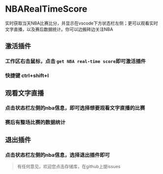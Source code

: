# NBARealTimeScore
实时获取当天NBA比赛比分，并显示在vscode下方状态栏左侧；更可以观看实时文字直播，以及赛后数据统计。你可以边搬砖边关注NBA

## 激活插件
### 工作区右击鼠标，点击 `get NBA real-time score`即可激活插件
### 快捷键 ctrl+shift+l

## 观看文字直播
### 点击状态栏左侧的nba信息，即可选择想要观看文字直播的比赛
### 赛后有整场比赛的数据统计

## 退出插件
### 点击状态栏左侧的nba信息，选择退出插件即可

> 有任何意见，欢迎您点击存储库，在github上提issues
